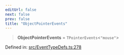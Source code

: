 ```yaml
---
editUrl: false
next: false
prev: false
title: "ObjectPointerEvents"
---
```


> **ObjectPointerEvents** = `TPointerEvents`\<`"mouse"`\>

Defined in: [src/EventTypeDefs.ts:278](https://github.com/fabricjs/fabric.js/blob/9a792f4b7b8031f02ec7ea4ce8c99f810e45cfec/src/EventTypeDefs.ts#L278)
